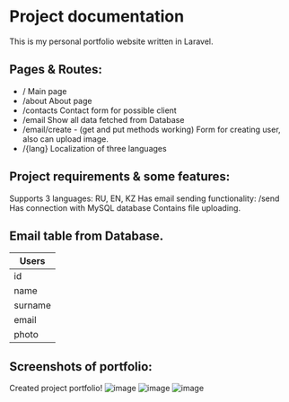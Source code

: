 # Project documentation

This is my personal portfolio website written in Laravel. 

## Pages & Routes:

-   / Main page
-   /about About page
-   /contacts Contact form for possible client
-   /email Show all data fetched from Database
-   /email/create - (get and put methods working) Form for creating user, also can upload image.
-   /{lang} Localization of three languages

## Project requirements & some features:

Supports 3 languages: RU, EN, KZ
Has email sending functionality: /send
Has connection with MySQL database
Contains file uploading.

## Email table from Database.

| Users
| ------
| id |
| name |
| surname |
| email |
| photo |

## Screenshots of portfolio:

Created project portfolio!
![image](https://user-images.githubusercontent.com/72303445/108621184-57464100-745b-11eb-8aba-e914267b20ae.png)
![image](https://user-images.githubusercontent.com/72303445/108621200-7218b580-745b-11eb-9119-cb163d5b7a40.png)
![image](https://user-images.githubusercontent.com/72303445/108621197-6cbb6b00-745b-11eb-84e0-2324b11f2754.png)
